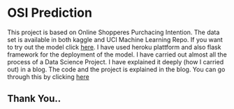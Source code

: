 # OSI Prediction

This project is based on Online Shopperes Purchacing Intention. The data set is available in both kaggle and UCI Machine Learning Repo. If you want to try out the model click [here](https://onlineshopperitention.herokuapp.com/). I have used heroku plattform and also flask framework for the deployment of the model.  I have carried out almost all the process of a Data Science Project. I have explained it deeply (how I carried out) in a blog. The code and the project is explained in the blog. You can go through this by clicking [here]()

## Thank You..
